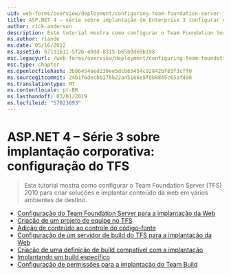 ```yaml
---
uid: web-forms/overview/deployment/configuring-team-foundation-server-for-web-deployment/index
title: ASP.NET 4 – série sobre implantação do Enterprise 3 configurar o TFS | Microsoft Docs
author: rick-anderson
description: Este tutorial mostra como configurar o Team Foundation Server (TFS) 2010 para criar soluções e implantar conteúdo da web em vários ambientes de destino.
ms.author: riande
ms.date: 05/16/2012
ms.assetid: b71d1611-5f26-40dd-8315-b65b9d69b198
msc.legacyurl: /web-forms/overview/deployment/configuring-team-foundation-server-for-web-deployment
msc.type: chapter
ms.openlocfilehash: 3b86454aed230ee5dcb65454c92842bf83f3cff0
ms.sourcegitcommit: 24b1f6decbb17bb22a45166e5fdb0845c65af498
ms.translationtype: MT
ms.contentlocale: pt-BR
ms.lasthandoff: 03/01/2019
ms.locfileid: "57023693"
---
```

<a name="aspnet-4---enterprise-deployment-series-3-configuring-tfs"></a>ASP.NET 4 – Série 3 sobre implantação corporativa: configuração do TFS
====================
> Este tutorial mostra como configurar o Team Foundation Server (TFS) 2010 para criar soluções e implantar conteúdo da web em vários ambientes de destino.


- [Configuração do Team Foundation Server para a implantação da Web](configuring-team-foundation-server-for-web-deployment.md)
- [Criação de um projeto de equipe no TFS](creating-a-team-project-in-tfs.md)
- [Adição de conteúdo ao controle do código-fonte](adding-content-to-source-control.md)
- [Configuração de um servidor de build do TFS para a implantação da Web](configuring-a-tfs-build-server-for-web-deployment.md)
- [Criação de uma definição de build compatível com a implantação](creating-a-build-definition-that-supports-deployment.md)
- [Implantando um build específico](deploying-a-specific-build.md)
- [Configuração de permissões para a implantação do Team Build](configuring-permissions-for-team-build-deployment.md)
